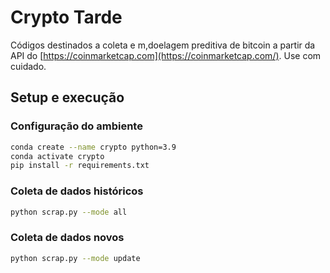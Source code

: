# Crypto Tarde

Códigos destinados a coleta e m,doelagem preditiva de bitcoin a partir da API do [https://coinmarketcap.com](https://coinmarketcap.com/). Use com cuidado.

## Setup e execução

### Configuração do ambiente

```bash
conda create --name crypto python=3.9
conda activate crypto
pip install -r requirements.txt
```

### Coleta de dados históricos

```bash
python scrap.py --mode all
```

### Coleta de dados novos

```bash
python scrap.py --mode update
```
